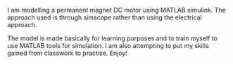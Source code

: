 I am modelling a permanent magnet DC motor using MATLAB simulink.
The approach used is through simscape rather than using the electrical approach.

The model is made basically for learning purposes and to train myself to use MATLAB tools for simulation.
I am also attempting to put my skills gained from classwork to practise.
Enjoy!
